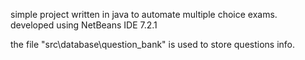 simple project written in java to automate multiple choice exams.  
developed using NetBeans IDE 7.2.1

the file "src\\database\\question_bank" is used to store questions info.
